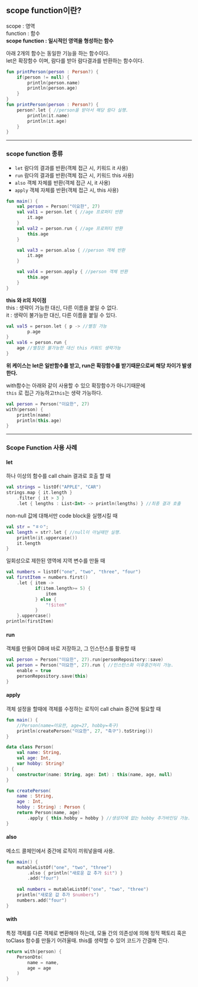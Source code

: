 ## scope function이란?
scope : 영역  
function : 함수  
**scope function : 일시적인 영역을 형성하는 함수**  

아래 2개의 함수는 동일한 기능을 하는 함수이다.  
let은 확장함수 이며, 람다를 받아 람다결과를 반환하는 함수이다.
```kotlin
fun printPerson(person : Person?) {
    if(person != null) {
        println(person.name)
        println(person.age)
    }
}
fun printPerson(person : Person?) {
    person?.let { //person을 받아서 해당 람다 실행.
        println(it.name)
        println(it.age)
    }
}
```
---
### scope function 종류
- ```let``` 람다의 결과를 반환(객체 접근 시, 키워드 it 사용)
- ```run``` 람다의 결과를 반환(객체 접근 시, 키워드 this 사용)
- ```also``` 객체 자체를 반환(객체 접근 시, it 사용)
- ```apply``` 객체 자체를 반환(객체 접근 시, this 사용)
```kotlin
fun main() {
    val person = Person("이요한", 27)
    val val1 = person.let { //age 프로퍼티 반환
        it.age
    }
    val val2 = person.run { //age 프로퍼티 반환
        this.age
    }

    val val3 = person.also { //person 객체 반환
        it.age
    }

    val val4 = person.apply { //person 객체 반환
        this.age
    }
}
```
**this 와 it의 차이점**  
this : 생략이 가능한 대신, 다른 이름을 붙일 수 없다.  
it : 생략이 불가능한 대신, 다른 이름을 붙일 수 있다.
```kotlin
val val5 = person.let { p -> //별칭 가능
        p.age
}
val val6 = person.run { 
    age //별칭은 불가능한 대신 this 키워드 생략가능
}
```
**위 케이스는 let은 일반함수를 받고, run은 확장함수를 받기때문으로써 해당 차이가 발생한다.**  

with함수는 아래와 같이 사용할 수 있으 확장함수가 아니기때문에  
```this``` 로 접근 가능하고```this```는 생략 가능하다.
```kotlin
val person = Person("이요한", 27)
with(person) {
    println(name)
    println(this.age)
}
```
---
### Scope Function 사용 사례
#### let
하나 이상의 함수를 call chain 결과로 호출 할 때
```kotlin
val strings = listOf("APPLE", "CAR")
strings.map { it.length }
    .filter { it > 3 }
    .let { lengths : List<Int> -> println(lengths) } //최종 결과 호출
```
non-null 값에 대해서만 code block을 실행시킬 때
```kotlin
val str = "ㅎㅇ";
val length = str?.let { //null이 아닐때만 실행.
    println(it.uppercase())
    it.length
}  
```
일회성으로 제한된 영역에 지역 변수를 만들 때
```kotlin
val numbers = listOf("one", "two", "three", "four")
val firstItem = numbers.first()
    .let { item ->
           if(item.length>= 5) {
               item
           } else {
               "!$item"
           }
    }.uppercase()
println(firstItem)
```
#### run
객체를 만들어 DB에 바로 저장하고, 그 인스턴스를 활용할 때

```kotlin
val person = Person("이요한", 27).run(personRepository::save)
val person = Person("이요한", 27).run { //인스턴스화 이후중간처리 가능.
    enable = true 
    personRepository.save(this)
}
```

#### apply
객체 설정을 할때에 객체를 수정하는 로직이 call chain 중간에 필요할 때
```kotlin
fun main() {
    //Person(name=이요한, age=27, hobby=축구)
    println(createPerson("이요한", 27, "축구").toString()) 
}

data class Person(
    val name: String,
    val age: Int,
    var hobby: String?
) {
    constructor(name: String, age: Int) : this(name, age, null)
}

fun createPerson(
    name : String,
    age : Int,
    hobby : String) : Person {
    return Person(name, age)
        .apply { this.hobby = hobby } //생성자에 없는 hobby 추가바인딩 가능.
}
```
#### also
메소드 콜체인에서 중간에 로직이 끼워넣을때 사용.
```kotlin
fun main() {
    mutableListOf("one", "two", "three")
        .also { println("새로운 값 추가 $it") }
        .add("four")
    
    val numbers = mutableListOf("one", "two", "three")
    println("새로운 값 추가 $numbers")
    numbers.add("four")
}
```

#### with
특정 객체를 다른 객체로 변환해야 하는데, 모듈 간의 의존성에 의해 정적 팩토리 혹은  
toClass 함수를 만들기 어려울때. this를 생략할 수 있어 코드가 간결해 진다.
```kotlin
return with(person) {
    PersonDto(
        name = name,
        age = age
    )
}
```